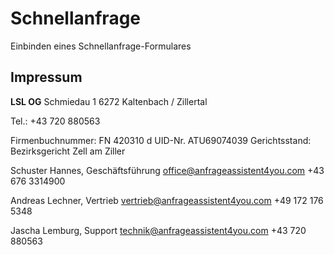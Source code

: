 # Schnellanfrage
Einbinden eines Schnellanfrage-Formulares

## Impressum

**LSL OG**
Schmiedau 1
6272 Kaltenbach / Zillertal

Tel.: +43 720 880563

Firmenbuchnummer: FN 420310 d 
UID-Nr. ATU69074039
Gerichtsstand: Bezirksgericht Zell am Ziller

Schuster Hannes, Geschäftsführung
office@anfrageassistent4you.com
+43 676 3314900

Andreas Lechner, Vertrieb
vertrieb@anfrageassistent4you.com 
+49 172 176 5348

Jascha Lemburg, Support
technik@anfrageassistent4you.com
+43 720 880563
